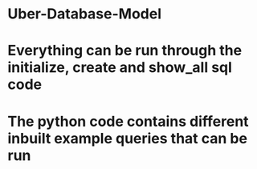 # Uber-Database-Model
# Everything can be run through the initialize, create and show_all sql code
# The python code contains different inbuilt example queries that can be run
